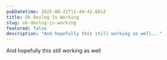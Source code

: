 ```yaml
---
pubDatetime: 2025-08-21T11:44:42.881Z
title: Ok Devlog Is Working
slug: ok-devlog-is-working
featured: false
description: "And hopefully this still working as well..."
---
```


And hopefully this still working as well